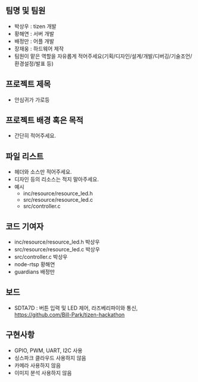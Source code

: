 
## 팀명 및 팀원
* 박상우 : tizen 개발
* 황해연 : 서버 개발
* 배정만 : 어플 개발
* 장재웅 : 하드웨어 제작
* 팀원이 맡은 역할을 자유롭게 적어주세요(기획/디자인/설계/개발/디버깅/기술조언/환경설정/발표 등)

## 프로젝트 제목
* 안심귀가 가로등

## 프로젝트 배경 혹은 목적
* 간단히 적어주세요.

## 파일 리스트
* 헤더와 소스만 적어주세요.
* 디자인 등의 리소스는 적지 말아주세요.
* 예시
  * inc/resource/resource_led.h
  * src/resource/resource_led.c
  * src/controller.c
  
## 코드 기여자
* inc/resource/resource_led.h 박상우
* src/resource/resource_led.c 박상우
* src/controller.c 박상우
* node-rtsp 황해연
* guardians 배정만

## 보드
* SDTA7D : 버튼 입력 및 LED 제어, 라즈베리파이와 통신, https://github.com/Bill-Park/tizen-hackathon

## 구현사항
* GPIO, PWM, UART, I2C 사용
* 싱스파크 클라우드 사용하지 않음
* 카메라 사용하지 않음
* 이미지 분석 사용하지 않음
